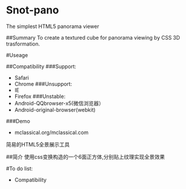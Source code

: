 # Snot-pano
The simplest HTML5 panorama viewer

##Summary
To create a textured cube for panorama viewing by CSS 3D trasformation.

#Useage
`
`

##Compatibility
###Support:
* Safari
* Chrome
###Unsupport:
* IE
* Firefox
###Unstable:
* Android-QQbrowser-x5(微信浏览器）
* Android-original-browser(webkit) 

###Demo
* mclassical.org/mclassical.com

简易的HTML5全景展示工具

##简介
使用css变换构造的一个6面正方体,分别贴上纹理实现全景效果

#To do list:
* Compatibility
